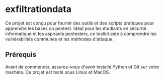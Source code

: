 # exfiltrationdata


Ce projet est conçu pour fournir des outils et des scripts pratiques pour apprendre les bases du pentest. Idéal pour les étudiants en sécurité informatique et les aspirants pentesters, ce toolkit aide à comprendre les vulnérabilités communes et les méthodes d'attaque.

## Prérequis

Avant de commencer, assurez-vous d'avoir installé Python et Git sur votre machine. Ce projet est testé sous Linux et MacOS.


